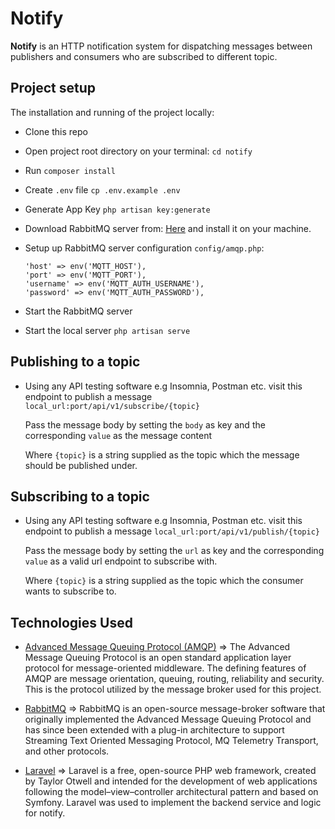 # Notify 

**Notify** is an HTTP notification system for dispatching messages between publishers and consumers who are subscribed to different topic.


## Project setup
The installation and running of the project locally:

* Clone this repo
* Open project root directory on your terminal: ```cd notify```
* Run ``composer install``
* Create ``.env`` file ```cp .env.example .env```
* Generate App Key ```php artisan key:generate```
* Download RabbitMQ server from: [Here](https://www.rabbitmq.com/download.html) and install it on your machine.
* Setup up RabbitMQ server configuration ```config/amqp.php```:
   
   ````
  'host' => env('MQTT_HOST'),
  'port' => env('MQTT_PORT'),
  'username' => env('MQTT_AUTH_USERNAME'),
  'password' => env('MQTT_AUTH_PASSWORD'),
  ````

* Start the RabbitMQ server
* Start the local server ```php artisan serve```

## Publishing to a topic
* Using any API testing software e.g Insomnia, Postman etc. visit this endpoint to publish a message ```local_url:port/api/v1/subscribe/{topic}```
      
    Pass the message body by setting the ```body```  as key and the corresponding ```value``` as the message content
    
    Where ```{topic}``` is a string supplied as the topic which the message should be published under.
       
## Subscribing to a topic
* Using any API testing software e.g Insomnia, Postman etc. visit this endpoint to publish a message ```local_url:port/api/v1/publish/{topic}```
      
    Pass the message body by setting the ```url```  as key and the corresponding ```value``` as a valid url endpoint to subscribe with.
    
    Where ```{topic}``` is a string supplied as the topic which the consumer wants to subscribe to.
       

## Technologies Used
- [Advanced Message Queuing Protocol (AMQP)](https://www.amqp.org/) => The Advanced Message Queuing Protocol is an open standard application layer protocol for message-oriented middleware. The defining features of AMQP are message orientation, queuing, routing, reliability and security. This is the protocol utilized by the message broker used for this project.
    
- [RabbitMQ](https://www.rabbitmq.com/) => RabbitMQ is an open-source message-broker software that originally implemented the Advanced Message Queuing Protocol and has since been extended with a plug-in architecture to support Streaming Text Oriented Messaging Protocol, MQ Telemetry Transport, and other protocols.
 
 - [Laravel](https://laravel.com/) => Laravel is a free, open-source PHP web framework, created by Taylor Otwell and intended for the development of web applications following the model–view–controller architectural pattern and based on Symfony. Laravel was used to implement the backend service and logic for notify.

